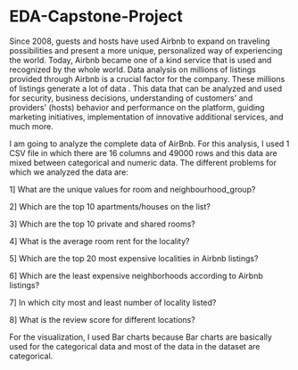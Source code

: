 # EDA-Capstone-Project

Since 2008, guests and hosts have used Airbnb to expand on traveling possibilities and present a more unique, personalized way of experiencing the world. Today, Airbnb became one of a kind service that is used and recognized by the whole world. Data analysis on millions of listings provided through Airbnb is a crucial factor for the company. These millions of listings generate a lot of data . This data that can be analyzed and used for security, business decisions, understanding of customers' and providers' (hosts) behavior and performance on the platform, guiding marketing initiatives, implementation of innovative additional services, and much more.

I am going to analyze the complete data of AirBnb. For this analysis, I used 1 CSV file in which there are 16 columns and 49000 rows and this data are mixed between categorical and numeric data.
The different problems for which we analyzed the data are:

1] What are the unique values for room and neighbourhood_group?

2] Which are the top 10 apartments/houses on the list?

3] Which are the top 10 private and shared rooms?

4] What is the average room rent for the locality?

5] Which are the top 20 most expensive localities in Airbnb listings?

6] Which are the least expensive neighborhoods according to Airbnb listings?

7] In which city most and least number of locality listed?

8] What is the review score for different locations?

For the visualization, I used Bar charts because Bar charts are basically used for the categorical data and most of the data in the dataset are categorical.
